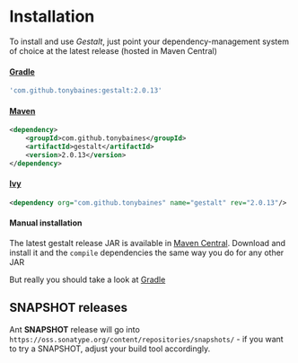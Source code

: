 # Installation
To install and use *Gestalt*, just point your dependency-management system of choice at the latest release (hosted in Maven Central)

#### [Gradle](http://gradle.org)
```groovy
'com.github.tonybaines:gestalt:2.0.13'
```


#### [Maven](http://maven.apache.org/)
```xml
<dependency>
    <groupId>com.github.tonybaines</groupId>
    <artifactId>gestalt</artifactId>
    <version>2.0.13</version>
</dependency>
```

#### [Ivy](https://ant.apache.org/ivy/)
```xml
<dependency org="com.github.tonybaines" name="gestalt" rev="2.0.13"/>
```

#### Manual installation
The latest gestalt release JAR is available in [Maven Central](http://central.maven.org/maven2/com/github/tonybaines/gestalt/).
Download and install it and the ```compile``` dependencies the same way you do for any other JAR

But really you should take a look at [Gradle](http://www.gradle.org/docs/current/userguide/tutorial_java_projects.html#N103D7)

## SNAPSHOT releases
Ant **SNAPSHOT** release will go into `https://oss.sonatype.org/content/repositories/snapshots/` - if you want to try a SNAPSHOT, adjust your build tool accordingly.
